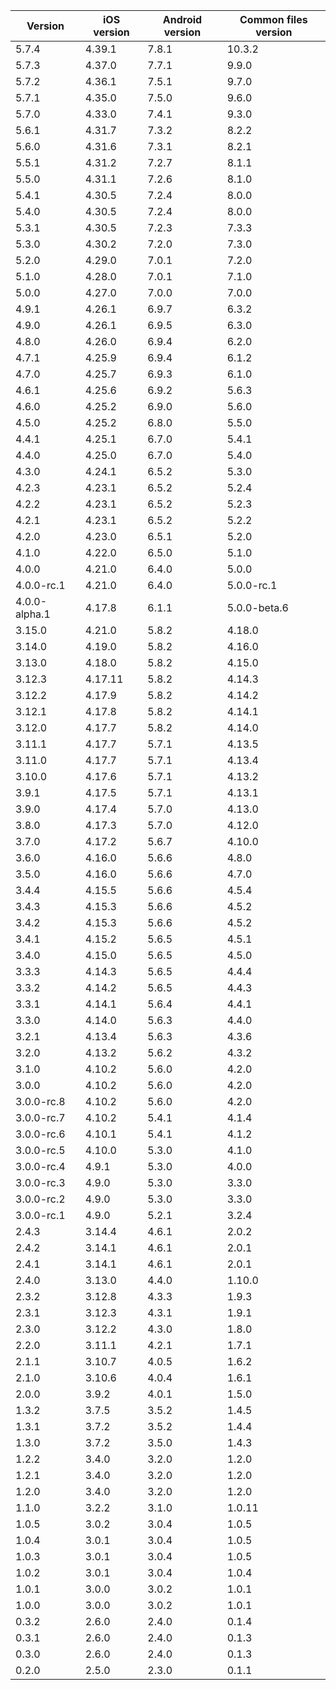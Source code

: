 | Version       | iOS version | Android version | Common files version |
|---------------|-------------|-----------------|----------------------|
| 5.7.4 | 4.39.1 | 7.8.1 | 10.3.2 |
| 5.7.3         | 4.37.0      | 7.7.1           | 9.9.0                |
| 5.7.2         | 4.36.1      | 7.5.1           | 9.7.0                |
| 5.7.1         | 4.35.0      | 7.5.0           | 9.6.0                |
| 5.7.0         | 4.33.0      | 7.4.1           | 9.3.0                |
| 5.6.1         | 4.31.7      | 7.3.2           | 8.2.2                |
| 5.6.0         | 4.31.6      | 7.3.1           | 8.2.1                |
| 5.5.1         | 4.31.2      | 7.2.7           | 8.1.1                |
| 5.5.0         | 4.31.1      | 7.2.6           | 8.1.0                |
| 5.4.1         | 4.30.5      | 7.2.4           | 8.0.0                |
| 5.4.0         | 4.30.5      | 7.2.4           | 8.0.0                |
| 5.3.1         | 4.30.5      | 7.2.3           | 7.3.3                |
| 5.3.0         | 4.30.2      | 7.2.0           | 7.3.0                |
| 5.2.0         | 4.29.0      | 7.0.1           | 7.2.0                |
| 5.1.0         | 4.28.0      | 7.0.1           | 7.1.0                |
| 5.0.0         | 4.27.0      | 7.0.0           | 7.0.0                |
| 4.9.1         | 4.26.1      | 6.9.7           | 6.3.2                |
| 4.9.0         | 4.26.1      | 6.9.5           | 6.3.0                |
| 4.8.0         | 4.26.0      | 6.9.4           | 6.2.0                |
| 4.7.1         | 4.25.9      | 6.9.4           | 6.1.2                |
| 4.7.0         | 4.25.7      | 6.9.3           | 6.1.0                |
| 4.6.1         | 4.25.6      | 6.9.2           | 5.6.3                |
| 4.6.0         | 4.25.2      | 6.9.0           | 5.6.0                |
| 4.5.0         | 4.25.2      | 6.8.0           | 5.5.0                |
| 4.4.1         | 4.25.1      | 6.7.0           | 5.4.1                |
| 4.4.0         | 4.25.0      | 6.7.0           | 5.4.0                |
| 4.3.0         | 4.24.1      | 6.5.2           | 5.3.0                |
| 4.2.3         | 4.23.1      | 6.5.2           | 5.2.4                |
| 4.2.2         | 4.23.1      | 6.5.2           | 5.2.3                |
| 4.2.1         | 4.23.1      | 6.5.2           | 5.2.2                |
| 4.2.0         | 4.23.0      | 6.5.1           | 5.2.0                |
| 4.1.0         | 4.22.0      | 6.5.0           | 5.1.0                |
| 4.0.0         | 4.21.0      | 6.4.0           | 5.0.0                |
| 4.0.0-rc.1    | 4.21.0      | 6.4.0           | 5.0.0-rc.1           |
| 4.0.0-alpha.1 | 4.17.8      | 6.1.1           | 5.0.0-beta.6         |
| 3.15.0        | 4.21.0      | 5.8.2           | 4.18.0               |
| 3.14.0        | 4.19.0      | 5.8.2           | 4.16.0               |
| 3.13.0        | 4.18.0      | 5.8.2           | 4.15.0               |
| 3.12.3        | 4.17.11     | 5.8.2           | 4.14.3               |
| 3.12.2        | 4.17.9      | 5.8.2           | 4.14.2               |
| 3.12.1        | 4.17.8      | 5.8.2           | 4.14.1               |
| 3.12.0        | 4.17.7      | 5.8.2           | 4.14.0               |
| 3.11.1        | 4.17.7      | 5.7.1           | 4.13.5               |
| 3.11.0        | 4.17.7      | 5.7.1           | 4.13.4               |
| 3.10.0        | 4.17.6      | 5.7.1           | 4.13.2               |
| 3.9.1         | 4.17.5      | 5.7.1           | 4.13.1               |
| 3.9.0         | 4.17.4      | 5.7.0           | 4.13.0               |
| 3.8.0         | 4.17.3      | 5.7.0           | 4.12.0               |
| 3.7.0         | 4.17.2      | 5.6.7           | 4.10.0               |
| 3.6.0         | 4.16.0      | 5.6.6           | 4.8.0                |
| 3.5.0         | 4.16.0      | 5.6.6           | 4.7.0                |
| 3.4.4         | 4.15.5      | 5.6.6           | 4.5.4                |
| 3.4.3         | 4.15.3      | 5.6.6           | 4.5.2                |
| 3.4.2         | 4.15.3      | 5.6.6           | 4.5.2                |
| 3.4.1         | 4.15.2      | 5.6.5           | 4.5.1                |
| 3.4.0         | 4.15.0      | 5.6.5           | 4.5.0                |
| 3.3.3         | 4.14.3      | 5.6.5           | 4.4.4                |
| 3.3.2         | 4.14.2      | 5.6.5           | 4.4.3                |
| 3.3.1         | 4.14.1      | 5.6.4           | 4.4.1                |
| 3.3.0         | 4.14.0      | 5.6.3           | 4.4.0                |
| 3.2.1         | 4.13.4      | 5.6.3           | 4.3.6                |
| 3.2.0         | 4.13.2      | 5.6.2           | 4.3.2                |
| 3.1.0         | 4.10.2      | 5.6.0           | 4.2.0                |
| 3.0.0         | 4.10.2      | 5.6.0           | 4.2.0                |
| 3.0.0-rc.8    | 4.10.2      | 5.6.0           | 4.2.0                |
| 3.0.0-rc.7    | 4.10.2      | 5.4.1           | 4.1.4                |
| 3.0.0-rc.6    | 4.10.1      | 5.4.1           | 4.1.2                |
| 3.0.0-rc.5    | 4.10.0      | 5.3.0           | 4.1.0                |
| 3.0.0-rc.4    | 4.9.1       | 5.3.0           | 4.0.0                |
| 3.0.0-rc.3    | 4.9.0       | 5.3.0           | 3.3.0                |
| 3.0.0-rc.2    | 4.9.0       | 5.3.0           | 3.3.0                |
| 3.0.0-rc.1    | 4.9.0       | 5.2.1           | 3.2.4                |
| 2.4.3         | 3.14.4      | 4.6.1           | 2.0.2                |
| 2.4.2         | 3.14.1      | 4.6.1           | 2.0.1                |
| 2.4.1         | 3.14.1      | 4.6.1           | 2.0.1                |
| 2.4.0         | 3.13.0      | 4.4.0           | 1.10.0               |
| 2.3.2         | 3.12.8      | 4.3.3           | 1.9.3                |
| 2.3.1         | 3.12.3      | 4.3.1           | 1.9.1                |
| 2.3.0         | 3.12.2      | 4.3.0           | 1.8.0                |
| 2.2.0         | 3.11.1      | 4.2.1           | 1.7.1                |
| 2.1.1         | 3.10.7      | 4.0.5           | 1.6.2                |
| 2.1.0         | 3.10.6      | 4.0.4           | 1.6.1                |
| 2.0.0         | 3.9.2       | 4.0.1           | 1.5.0                |
| 1.3.2         | 3.7.5       | 3.5.2           | 1.4.5                |
| 1.3.1         | 3.7.2       | 3.5.2           | 1.4.4                |
| 1.3.0         | 3.7.2       | 3.5.0           | 1.4.3                |
| 1.2.2         | 3.4.0       | 3.2.0           | 1.2.0                |
| 1.2.1         | 3.4.0       | 3.2.0           | 1.2.0                |
| 1.2.0         | 3.4.0       | 3.2.0           | 1.2.0                |
| 1.1.0         | 3.2.2       | 3.1.0           | 1.0.11               |
| 1.0.5         | 3.0.2       | 3.0.4           | 1.0.5                |
| 1.0.4         | 3.0.1       | 3.0.4           | 1.0.5                |
| 1.0.3         | 3.0.1       | 3.0.4           | 1.0.5                |
| 1.0.2         | 3.0.1       | 3.0.4           | 1.0.4                |
| 1.0.1         | 3.0.0       | 3.0.2           | 1.0.1                |
| 1.0.0         | 3.0.0       | 3.0.2           | 1.0.1                |
| 0.3.2         | 2.6.0       | 2.4.0           | 0.1.4                |
| 0.3.1         | 2.6.0       | 2.4.0           | 0.1.3                |
| 0.3.0         | 2.6.0       | 2.4.0           | 0.1.3                |
| 0.2.0         | 2.5.0       | 2.3.0           | 0.1.1                |
